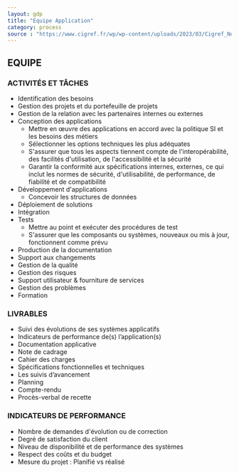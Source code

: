 ```yaml
---
layout: gdp
title: "Equipe Application"
category: process
source : "https://www.cigref.fr/wp/wp-content/uploads/2023/03/Cigref_Nomenclature_des_profils_metiers_SI_complete_FR_2022v4.1.pdf"
---
```


## EQUIPE



### ACTIVITÉS ET TÂCHES

- Identification des besoins
- Gestion des projets et du portefeuille de projets
- Gestion de la relation avec les partenaires internes ou externes
- Conception des applications
  - Mettre en œuvre des applications en accord avec la politique SI et les besoins des métiers
  - Sélectionner les options techniques les plus adéquates
  - S'assurer que tous les aspects tiennent compte de l'interopérabilité, des facilités d'utilisation, de l'accessibilité et la sécurité
  - Garantir la conformité aux spécifications internes, externes, ce qui inclut les normes de sécurité, d'utilisabilité, de performance, de fiabilité et de compatibilité
- Développement d'applications
  -  Concevoir les structures de données
- Déploiement de solutions
- Intégration
- Tests
  - Mettre au point et exécuter des procédures de test
  - S'assurer que les composants ou systèmes, nouveaux ou mis à jour, fonctionnent comme prévu
- Production de la documentation
- Support aux changements
- Gestion de la qualité
- Gestion des risques
- Support utilisateur & fourniture de services
- Gestion des problèmes
- Formation

### LIVRABLES

- Suivi des évolutions de ses systèmes applicatifs
- Indicateurs de performance de(s) l’application(s)
- Documentation applicative
- Note de cadrage
- Cahier des charges
- Spécifications fonctionnelles et techniques
- Les suivis d’avancement
- Planning
- Compte-rendu
- Procès-verbal de recette

### INDICATEURS DE PERFORMANCE

- Nombre de demandes d'évolution ou de correction
- Degré de satisfaction du client
- Niveau de disponibilité et de performance des systèmes
- Respect des coûts et du budget
- Mesure du projet : Planifié vs réalisé
